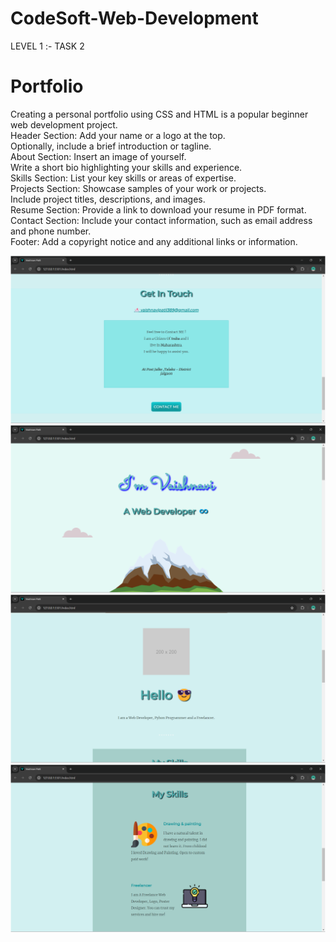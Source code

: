 # CodeSoft-Web-Development
LEVEL 1 :- TASK 2 <br>
<h1> Portfolio </h1>
Creating a personal portfolio using CSS and HTML is a popular beginner web development
project.
<br>
Header Section: Add your name or a logo at the top. <br>
Optionally, include a brief introduction or tagline. <br>
About Section: Insert an image of yourself.<br>
Write a short bio highlighting your skills and experience.<br>
Skills Section: List your key skills or areas of expertise.<br>
Projects Section: Showcase samples of your work or projects.<br>
Include project titles, descriptions, and images.<br>
Resume Section: Provide a link to download your resume in PDF format. <br>
Contact Section: Include your contact information, such as email address and phone
number.<br>
Footer: Add a copyright notice and any additional links or information. <br>

![alt text](<Screenshot 2024-06-23 163146.png>) ![alt text](<Screenshot 2024-06-23 163107.png>) ![alt text](<Screenshot 2024-06-23 163125.png>) ![alt text](<Screenshot 2024-06-23 163136.png>)